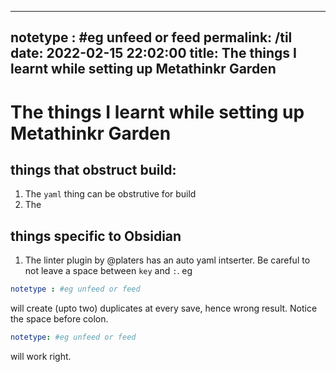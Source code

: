 
---
notetype : #eg unfeed or feed
permalink: /til
date: 2022-02-15 22:02:00
title: The things I learnt while setting up Metathinkr Garden
---
# The things I learnt while setting up Metathinkr Garden
## things that obstruct build:
1. The `yaml` thing can be obstrutive for build
2. The 
## things specific to Obsidian
1. The linter plugin by @platers has an auto yaml intserter. Be careful to not leave a space between `key` and `:`. eg
```yaml
notetype : #eg unfeed or feed
```
will create (upto two) duplicates at every save, hence wrong result. Notice the space before colon.
```yaml
notetype: #eg unfeed or feed
```
will work right.
